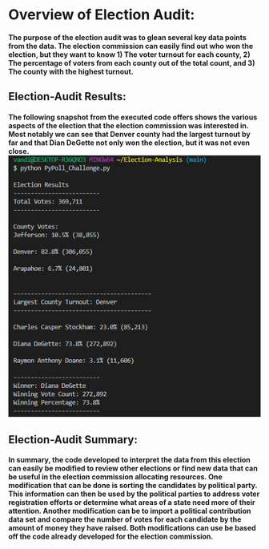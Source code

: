 # Overview of Election Audit:
#### The purpose of the election audit was to glean several key data points from the data. The election commission can easily find out who won the election, but they want to know 1) The voter turnout for each county, 2) The percentage of voters from each county out of the total count, and 3) The county with the highest turnout.
## Election-Audit Results: 
#### The following snapshot from the executed code offers shows the various aspects of the election that the election commission was interested in. Most notably we can see that Denver county had the largest turnout by far and that Dian DeGette not only won the election, but it was not even close. ![Results](https://github.com/Brooks2210/Election-Analysis/blob/main/analysis/Results.png)
## Election-Audit Summary: 
#### In summary, the code developed to interpret the data from this election can easily be modified to review other elections or find new data that can be useful in the election commission allocating resources. One modification that can be done is sorting the candidates by political party. This information can then be used by the political parties to address voter registration efforts or determine what areas of a state need more of their attention. Another modification can be to import a political contribution data set and compare the number of votes for each candidate by the amount of money they have raised. Both modifications can use be based off the code already developed for the election commission.
